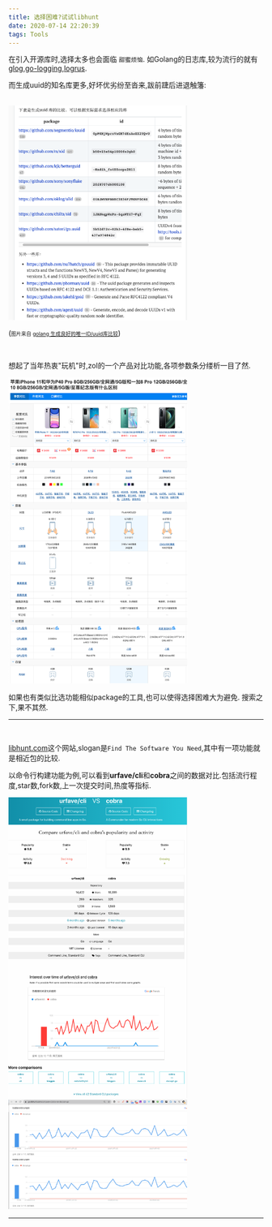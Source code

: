 ```yaml
---
title: 选择困难?试试libhunt
date: 2020-07-14 22:20:39
tags: Tools
---
```


在引入开源库时,选择太多也会面临 `甜蜜烦恼`. 如Golang的日志库,较为流行的就有[glog](github.com/golang/glog),[go-logging](github.com/op/go-logging),[logrus](github.com/sirupsen/logrus). 


而生成uuid的知名库更多,好坏优劣纷至沓来,跋前踕后进退触籓:

<br>

<img src="选择困难-试试libhunt/0.png" width = 70% height = 50% />

(<font size=1>图片来自 [golang 生成良好的唯一ID/uuid库比较](https://golangnote.com/topic/177.html)</font>)

<br>

想起了当年热衷"玩机"时,zol的一个产品对比功能,各项参数条分缕析一目了然.

<img src="选择困难-试试libhunt/1.png" width = 70% height = 50% />

<br>

如果也有类似比选功能相似package的工具,也可以使得选择困难大为避免. 搜索之下,果不其然.

---


<br>

[libhunt.com](https://www.libhunt.com/)这个网站,slogan是`Find The Software You Need`,其中有一项功能就是相近包的比较.


以命令行构建功能为例,可以看到**urfave/cli**和**cobra**之间的数据对比.包括流行程度,star数,fork数,上一次提交时间,热度等指标.

<img src="选择困难-试试libhunt/2.png" width = 70% height = 50% />


<img src="选择困难-试试libhunt/3.png" width = 70% height = 50% />


---